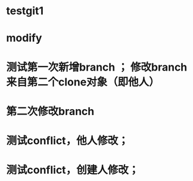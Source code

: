 # testgit1
# modify
# 测试第一次新增branch ； 修改branch来自第二个clone对象（即他人）
# 第二次修改branch
# 测试conflict，他人修改；
# 测试conflict，创建人修改；
